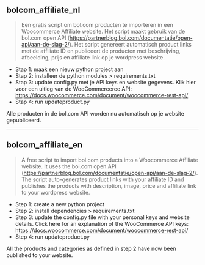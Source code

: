 ## bolcom_affiliate_nl
> Een gratis script om bol.com producten te importeren in een Woocommerce Affiliate website. Het script maakt gebruik van de bol.com open API (https://partnerblog.bol.com/documentatie/open-api/aan-de-slag-2/). Het script genereert automatisch product links met de affiliate ID en publiceert de producten met beschrijving, afbeelding, prijs en affiliate link op je wordpress website. 


* Stap 1: maak een nieuw python project aan
* Stap 2: installeer de python modules > requirements.txt
* Stap 3: update config.py met je API keys en website gegevens. Klik hier voor een uitleg van de WooCommercerce API: https://docs.woocommerce.com/document/woocommerce-rest-api/
* Stap 4: run updateproduct.py

Alle producten in de bol.com API worden nu automatisch op je website gepubliceerd.


--------------------------------------------------------------
## bolcom_affiliate_en
> A free script to import bol.com products into a Woocommerce Affiliate website. It uses the bol.com open API (https://partnerblog.bol.com/documentatie/open-api/aan-de-slag-2/). The script auto-generates product links with your affiliate ID and publishes the products with description, image, price and affiliate link to your wordpress website. 


* Step 1: create a new python project
* Step 2: install dependencies > requirements.txt
* Step 3: update the config.py file with your personal keys and website details. Click here for an explanation of the WooCommerce API keys: https://docs.woocommerce.com/document/woocommerce-rest-api/
* Step 4: run updateproduct.py

All the products and categories as defined in step 2 have now been published to your website. 
